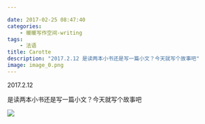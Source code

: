```yaml
---

date: 2017-02-25 08:47:40
categories:
    - 暖暖写作空间-writing
tags:
    - 法语
title: Carotte
description: "2017.2.12 是读两本小书还是写一篇小文？今天就写个故事吧"
image: image_0.png
---
```


2017.2.12

  


是读两本小书还是写一篇小文？今天就写个故事吧

  


  


  


  


![](image_0.png)